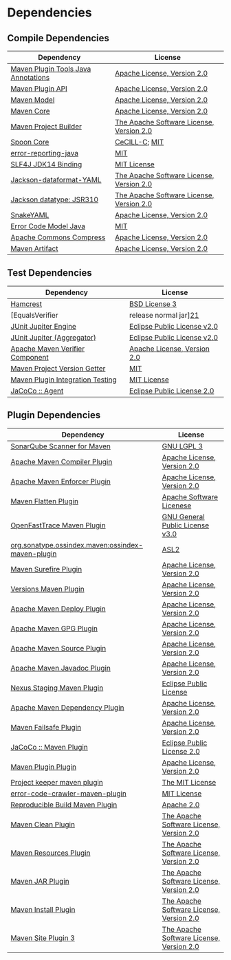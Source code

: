 <!-- @formatter:off -->
# Dependencies

## Compile Dependencies

| Dependency                               | License                                       |
| ---------------------------------------- | --------------------------------------------- |
| [Maven Plugin Tools Java Annotations][0] | [Apache License, Version 2.0][1]              |
| [Maven Plugin API][2]                    | [Apache License, Version 2.0][1]              |
| [Maven Model][3]                         | [Apache License, Version 2.0][1]              |
| [Maven Core][4]                          | [Apache License, Version 2.0][1]              |
| [Maven Project Builder][5]               | [The Apache Software License, Version 2.0][6] |
| [Spoon Core][7]                          | [CeCILL-C][8]; [MIT][9]                       |
| [error-reporting-java][10]               | [MIT][9]                                      |
| [SLF4J JDK14 Binding][11]                | [MIT License][12]                             |
| [Jackson-dataformat-YAML][13]            | [The Apache Software License, Version 2.0][6] |
| [Jackson datatype: JSR310][14]           | [The Apache Software License, Version 2.0][6] |
| [SnakeYAML][15]                          | [Apache License, Version 2.0][6]              |
| [Error Code Model Java][16]              | [MIT][9]                                      |
| [Apache Commons Compress][17]            | [Apache License, Version 2.0][1]              |
| [Maven Artifact][18]                     | [Apache License, Version 2.0][1]              |

## Test Dependencies

| Dependency                                | License                           |
| ----------------------------------------- | --------------------------------- |
| [Hamcrest][19]                            | [BSD License 3][20]               |
| [EqualsVerifier | release normal jar][21] | [Apache License, Version 2.0][1]  |
| [JUnit Jupiter Engine][22]                | [Eclipse Public License v2.0][23] |
| [JUnit Jupiter (Aggregator)][22]          | [Eclipse Public License v2.0][23] |
| [Apache Maven Verifier Component][24]     | [Apache License, Version 2.0][1]  |
| [Maven Project Version Getter][25]        | [MIT][9]                          |
| [Maven Plugin Integration Testing][26]    | [MIT License][27]                 |
| [JaCoCo :: Agent][28]                     | [Eclipse Public License 2.0][29]  |

## Plugin Dependencies

| Dependency                                              | License                                       |
| ------------------------------------------------------- | --------------------------------------------- |
| [SonarQube Scanner for Maven][30]                       | [GNU LGPL 3][31]                              |
| [Apache Maven Compiler Plugin][32]                      | [Apache License, Version 2.0][1]              |
| [Apache Maven Enforcer Plugin][33]                      | [Apache License, Version 2.0][1]              |
| [Maven Flatten Plugin][34]                              | [Apache Software Licenese][6]                 |
| [OpenFastTrace Maven Plugin][35]                        | [GNU General Public License v3.0][36]         |
| [org.sonatype.ossindex.maven:ossindex-maven-plugin][37] | [ASL2][6]                                     |
| [Maven Surefire Plugin][38]                             | [Apache License, Version 2.0][1]              |
| [Versions Maven Plugin][39]                             | [Apache License, Version 2.0][1]              |
| [Apache Maven Deploy Plugin][40]                        | [Apache License, Version 2.0][1]              |
| [Apache Maven GPG Plugin][41]                           | [Apache License, Version 2.0][1]              |
| [Apache Maven Source Plugin][42]                        | [Apache License, Version 2.0][1]              |
| [Apache Maven Javadoc Plugin][43]                       | [Apache License, Version 2.0][1]              |
| [Nexus Staging Maven Plugin][44]                        | [Eclipse Public License][45]                  |
| [Apache Maven Dependency Plugin][46]                    | [Apache License, Version 2.0][1]              |
| [Maven Failsafe Plugin][47]                             | [Apache License, Version 2.0][1]              |
| [JaCoCo :: Maven Plugin][48]                            | [Eclipse Public License 2.0][29]              |
| [Maven Plugin Plugin][49]                               | [Apache License, Version 2.0][1]              |
| [Project keeper maven plugin][50]                       | [The MIT License][51]                         |
| [error-code-crawler-maven-plugin][52]                   | [MIT License][53]                             |
| [Reproducible Build Maven Plugin][54]                   | [Apache 2.0][6]                               |
| [Maven Clean Plugin][55]                                | [The Apache Software License, Version 2.0][6] |
| [Maven Resources Plugin][56]                            | [The Apache Software License, Version 2.0][6] |
| [Maven JAR Plugin][57]                                  | [The Apache Software License, Version 2.0][6] |
| [Maven Install Plugin][58]                              | [The Apache Software License, Version 2.0][6] |
| [Maven Site Plugin 3][59]                               | [The Apache Software License, Version 2.0][6] |

[0]: https://maven.apache.org/plugin-tools/maven-plugin-annotations
[1]: https://www.apache.org/licenses/LICENSE-2.0.txt
[2]: https://maven.apache.org/ref/3.8.6/maven-plugin-api/
[3]: https://maven.apache.org/ref/3.8.6/maven-model/
[4]: https://maven.apache.org/ref/3.8.6/maven-core/
[5]: http://maven.apache.org/
[6]: http://www.apache.org/licenses/LICENSE-2.0.txt
[7]: http://spoon.gforge.inria.fr/
[8]: https://cecill.info/licences/Licence_CeCILL-C_V1-en.txt
[9]: https://opensource.org/licenses/MIT
[10]: https://github.com/exasol/error-reporting-java
[11]: http://www.slf4j.org
[12]: http://www.opensource.org/licenses/mit-license.php
[13]: https://github.com/FasterXML/jackson-dataformats-text
[14]: https://github.com/FasterXML/jackson-modules-java8/
[15]: https://bitbucket.org/snakeyaml/snakeyaml
[16]: https://github.com/exasol/error-code-model-java
[17]: https://commons.apache.org/proper/commons-compress/
[18]: https://maven.apache.org/ref/3.8.6/maven-artifact/
[19]: http://hamcrest.org/JavaHamcrest/
[20]: http://opensource.org/licenses/BSD-3-Clause
[21]: https://www.jqno.nl/equalsverifier
[22]: https://junit.org/junit5/
[23]: https://www.eclipse.org/legal/epl-v20.html
[24]: https://maven.apache.org/shared/maven-verifier/
[25]: https://github.com/exasol/maven-project-version-getter
[26]: https://github.com/exasol/maven-plugin-integration-testing/
[27]: https://github.com/exasol/maven-plugin-integration-testing/blob/main/LICENSE
[28]: https://www.eclemma.org/jacoco/index.html
[29]: https://www.eclipse.org/legal/epl-2.0/
[30]: http://sonarsource.github.io/sonar-scanner-maven/
[31]: http://www.gnu.org/licenses/lgpl.txt
[32]: https://maven.apache.org/plugins/maven-compiler-plugin/
[33]: https://maven.apache.org/enforcer/maven-enforcer-plugin/
[34]: https://www.mojohaus.org/flatten-maven-plugin/
[35]: https://github.com/itsallcode/openfasttrace-maven-plugin
[36]: https://www.gnu.org/licenses/gpl-3.0.html
[37]: https://sonatype.github.io/ossindex-maven/maven-plugin/
[38]: https://maven.apache.org/surefire/maven-surefire-plugin/
[39]: http://www.mojohaus.org/versions-maven-plugin/
[40]: https://maven.apache.org/plugins/maven-deploy-plugin/
[41]: https://maven.apache.org/plugins/maven-gpg-plugin/
[42]: https://maven.apache.org/plugins/maven-source-plugin/
[43]: https://maven.apache.org/plugins/maven-javadoc-plugin/
[44]: http://www.sonatype.com/public-parent/nexus-maven-plugins/nexus-staging/nexus-staging-maven-plugin/
[45]: http://www.eclipse.org/legal/epl-v10.html
[46]: https://maven.apache.org/plugins/maven-dependency-plugin/
[47]: https://maven.apache.org/surefire/maven-failsafe-plugin/
[48]: https://www.jacoco.org/jacoco/trunk/doc/maven.html
[49]: https://maven.apache.org/plugin-tools/maven-plugin-plugin
[50]: https://github.com/exasol/project-keeper/
[51]: https://github.com/exasol/project-keeper/blob/main/LICENSE
[52]: https://github.com/exasol/error-code-crawler-maven-plugin/
[53]: https://github.com/exasol/error-code-crawler-maven-plugin/blob/main/LICENSE
[54]: http://zlika.github.io/reproducible-build-maven-plugin
[55]: http://maven.apache.org/plugins/maven-clean-plugin/
[56]: http://maven.apache.org/plugins/maven-resources-plugin/
[57]: http://maven.apache.org/plugins/maven-jar-plugin/
[58]: http://maven.apache.org/plugins/maven-install-plugin/
[59]: http://maven.apache.org/plugins/maven-site-plugin/
